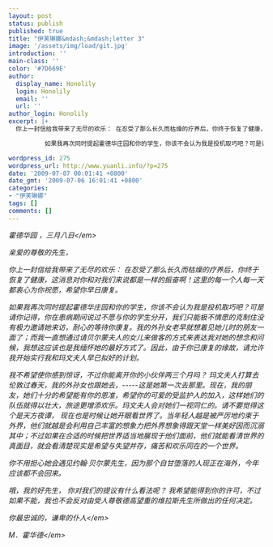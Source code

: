 ```yaml
---
layout: post
status: publish
published: true
title: "伊芙琳娜&mdash;&mdash;letter 3"
image: '/assets/img/load/git.jpg'
introduction: ''
main-class: ''
color: '#7D669E'
author:
  display_name: Honolily
  login: Honolily
  email: ''
  url: ''
author_login: Honolily
excerpt: |+
  你上一封信给我带来了无尽的欢乐： 在忍受了那么长久而枯燥的疗养后，你终于恢复了健康，这消息对你和对我们来说都是一样的振奋啊！这里的每一个人每一天都衷心为你祝愿，希望你早日康复。

          如果我再次同时提起霍德华庄园和你的学生，你该不会认为我是投机取巧吧？可是请你记得，你在患病期间说过不愿与你的学生分开，我们只能极不情愿的克制住没有极力邀请她来访，耐心的等待你康复。我的外孙女老早就想着见她儿时的朋友一面了；而我一直想通过请贝尔蒙夫人的女儿来做客的方式来表达我对她的想念和问候，我想这应该也是我缅怀她的最好方式了。因此，由于你已康复的缘故，请允许我开始实行我和玛文夫人早已拟好的计划。

wordpress_id: 275
wordpress_url: http://www.yuanli.info/?p=275
date: '2009-07-07 00:01:41 +0800'
date_gmt: '2009-07-06 16:01:41 +0800'
categories:
- "伊芙琳娜"
tags: []
comments: []
---
```

<p><em>霍德华园 ，三月八日<&#47;em></p>
<p>亲爱的尊敬的先生，</p>
<p>你上一封信给我带来了无尽的欢乐： 在忍受了那么长久而枯燥的疗养后，你终于恢复了健康，这消息对你和对我们来说都是一样的振奋啊！这里的每一个人每一天都衷心为你祝愿，希望你早日康复。</p>
<p>如果我再次同时提起霍德华庄园和你的学生，你该不会认为我是投机取巧吧？可是请你记得，你在患病期间说过不愿与你的学生分开，我们只能极不情愿的克制住没有极力邀请她来访，耐心的等待你康复。<a id="more"></a><a id="more-275"></a>我的外孙女老早就想着见她儿时的朋友一面了；而我一直想通过请贝尔蒙夫人的女儿来做客的方式来表达我对她的想念和问候，我想这应该也是我缅怀她的最好方式了。因此，由于你已康复的缘故，请允许我开始实行我和玛文夫人早已拟好的计划。</p>
<p>我不希望使你感到惊讶，不过你能离开你的小伙伴两三个月吗？ 玛文夫人打算去伦敦过春天，我的外孙女也跟她去，-----这是她第一次去那里。现在，我的朋友，她们十分的希望能有你的恩准，希望你的可爱的受监护人的加入，这样她们的队伍就得以壮大，旅途更增添欢乐。玛文夫人会对她们一视同仁的。请不要觉得这个是天方夜谭， 现在也是时候让她开眼看世界了。当年轻人越是被严厉地约束于外界，他们就越是会利用自己丰富的想象力把外界想象得跟天堂一样美好因而沉溺其中；不过如果在合适的时候把世界适当地展现于他们面前，他们就能看清世界的真面目，就会看清楚现实是希望与失望并存，痛苦和欢乐同在的一个世界。</p>
<p>你不用担心她会遇见约翰&middot;贝尔蒙先生，因为那个自甘堕落的人现正在海外，今年应该都不会回来。</p>
<p>哦，我的好先生， 你对我们的提议有什么看法呢？ 我希望能得到你的许可，不过如果不能，我也不会反对由受人尊敬德高望重的维拉斯先生所做出的任何决定。</p>
<p><em>你最忠诚的，谦卑的仆人<&#47;em></p>
<p><em> M．霍华德<&#47;em></p>
